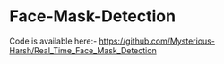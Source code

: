 # Face-Mask-Detection
Code is available here:- https://github.com/Mysterious-Harsh/Real_Time_Face_Mask_Detection
